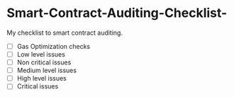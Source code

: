 # Smart-Contract-Auditing-Checklist-
My checklist to smart contract auditing.

- [ ] Gas Optimization checks
- [ ] Low level issues
- [ ] Non critical issues
- [ ] Medium level issues
- [ ] High level issues
- [ ] Critical issues
